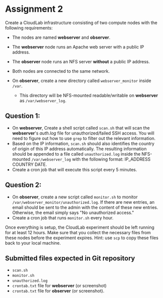 # Assignment 2

Create a CloudLab infrastructure consisting of two compute nodes with the following requirements:

- The nodes are named **webserver** and **observer**. 

- The **webserver** node runs an Apache web server with a public IP address.  
- The **observer** node runs an NFS server **without** a public IP address. 
- Both nodes are connected to the same network. 
- On **observer**, create a new directory called `webserver_monitor` inside `/var`. 
  - This directory will be NFS-mounted readable/writable on **webserver** as `/var/webserver_log`. 

## Question 1: 

- On **webserver**, Create a shell script called `scan.sh` that will scan the **webserver**'s *auth.log* file for unauthorized/failed SSH access. You will 
need to figure out how to use `grep` to filter out the relevant information.
- Based on the IP information, `scan.sh` should also identifies the country of origin of this IP address automatically. The resulting information should be appended to a file called `unauthorized.log` inside the NFS-mounted `/var/webserver_log` with the following format: IP_ADDRESS COUNTRY DATE.
- Create a cron job that will execute this script every 5 minutes.

## Question 2: 

- On **observer**, create a new script called `monitor.sh` to monitor `/var/webserver_monitor/unauthorized.log`. If there are new entries, an email should be 
sent to the admin with the content of these new entries. Otherwise, the email simply says "No unauthorized access."
- Create a cron job that runs `monitor.sh` every hour. 

Once everything is setup, the CloudLab experiment should be left running for at least 12 hours. Make sure that you collect the necessary files from these nodes before the experiment expires. Hint: use `scp` to copy these files back to your local machine. 

## Submitted files expected in Git repository

- `scan.sh`
- `monitor.sh`
- `unauthorized.log`
- `crontab.txt` file for **webserver** (or screenshot)
- `crontab.txt` file for **observer** (or screenshot). 
